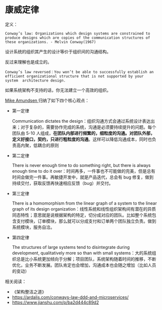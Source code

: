 # 康威定律

定义：

`Conway’s law: Organizations which design systems are constrained to  produce designs which are copies of the communication structures of  these organizations. - Melvin Conway(1967)`

设计系统的组织其产生的设计等价于组织间的沟通结构。

反过来理解也是成立的。

`Conway’s law reversed：You won’t be able to successfully establish an  efficient organizational structure that is not supported by your system  architecture design.`

如果系统架构不支持的话，你无法建立一个高效的组织。

[Mike Amundsen ](https://links.jianshu.com/go?to=https%3A%2F%2Fwww.apiacademy.co%2Fprofile%2Fmike-amundsen)归纳了如下四个核心观点：

- 第一定律

  Communication dictates the design：组织沟通方式会通过系统设计表达出来；对于复杂的，需要协作完成的系统，沟通是必须要持续提升的问题。每个团队由 5-10 人组成，**在团队内部进行频繁的，细粒度的沟通。对团队外部，定义好接口，契约，只进行粗粒度的沟通**。这样可以降低沟通成本，同时也负责高内聚，低耦合的原则

- 第二定律

  There is never enough time to do something right, but there is always enough time to do it over：时间再多，一件事也不可能做的完美，但是总有时间会做完一件事。再敏捷开发中，就是产品迭代，总会有 bug 修复，做到持续交付，获取反馈再快速相应反馈（bug）并交付。

- 第三定律

  There is a homomorphism from the linear graph of a system to the linear graph of its design organization：线性系统和线性组织架构间有潜在的异质同态特性；意思就是说根据架构的特定，切分成对应的团队。比如整个系统包含支付模块，订单模块，那么就可以分成支付和订单两个团队独立负责。做到系统模块，服务自洽。

- 第四定律

  The structures of large systems tend to disintegrate during development, qualitatively more so than with small systems：大的系统组织总是比小系统更加倾向于分解；项目团队，系统架构随着时间的推移，不断优化，业务不断发展。团队肯定也会增加，沟通成本也会随之增加（比如人员的变动）

相关阅读：

- 《架构整洁之道》
- https://ardalis.com/conways-law-ddd-and-microservices/
- https://www.jianshu.com/p/ba2d444c89d2

